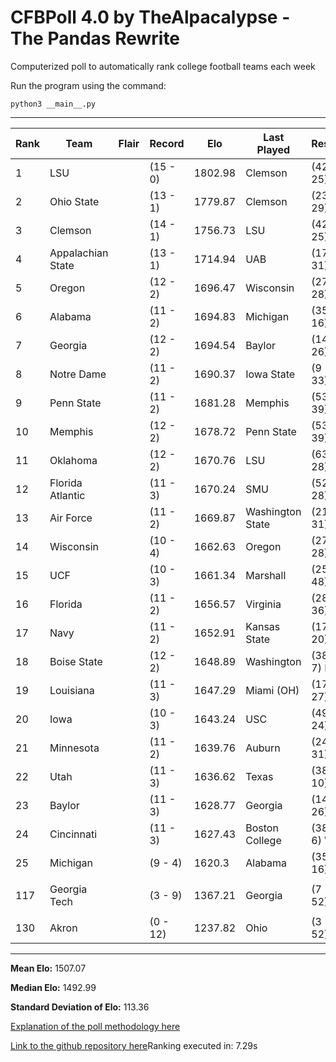 # CFBPoll 4.0 by TheAlpacalypse - The Pandas Rewrite
Computerized poll to automatically rank college football teams each week

Run the program using the command:

`python3 __main__.py`

---

|Rank|Team|Flair|Record|Elo|Last Played|Result|Change|
|---|---|---|---|---|---|---|---|
| 1 | LSU |  | (15 - 0) | 1802.98 | Clemson | (42 - 25) W | 24.29 |
| 2 | Ohio State |  | (13 - 1) | 1779.87 | Clemson | (23 - 29) L | -20.37 |
| 3 | Clemson |  | (14 - 1) | 1756.73 | LSU | (42 - 25) L | -24.29 |
| 4 | Appalachian State |  | (13 - 1) | 1714.94 | UAB | (17 - 31) W | 16.38 |
| 5 | Oregon |  | (12 - 2) | 1696.47 | Wisconsin | (27 - 28) W | 6.37 |
| 6 | Alabama |  | (11 - 2) | 1694.83 | Michigan | (35 - 16) W | 23.16 |
| 7 | Georgia |  | (12 - 2) | 1694.54 | Baylor | (14 - 26) W | 23.73 |
| 8 | Notre Dame |  | (11 - 2) | 1690.37 | Iowa State | (9 - 33) W | 24.13 |
| 9 | Penn State |  | (11 - 2) | 1681.28 | Memphis | (53 - 39) W | 25.45 |
| 10 | Memphis |  | (12 - 2) | 1678.72 | Penn State | (53 - 39) L | -25.45 |
| 11 | Oklahoma |  | (12 - 2) | 1670.76 | LSU | (63 - 28) L | -25.43 |
| 12 | Florida Atlantic |  | (11 - 3) | 1670.24 | SMU | (52 - 28) W | 26.26 |
| 13 | Air Force |  | (11 - 2) | 1669.87 | Washington State | (21 - 31) W | 15.18 |
| 14 | Wisconsin |  | (10 - 4) | 1662.63 | Oregon | (27 - 28) L | -6.37 |
| 15 | UCF |  | (10 - 3) | 1661.34 | Marshall | (25 - 48) W | 23.28 |
| 16 | Florida |  | (11 - 2) | 1656.57 | Virginia | (28 - 36) W | 18.61 |
| 17 | Navy |  | (11 - 2) | 1652.91 | Kansas State | (17 - 20) W | 11.49 |
| 18 | Boise State |  | (12 - 2) | 1648.89 | Washington | (38 - 7) L | -36.41 |
| 19 | Louisiana |  | (11 - 3) | 1647.29 | Miami (OH) | (17 - 27) W | 16.49 |
| 20 | Iowa |  | (10 - 3) | 1643.24 | USC | (49 - 24) W | 25.4 |
| 21 | Minnesota |  | (11 - 2) | 1639.76 | Auburn | (24 - 31) W | 19.98 |
| 22 | Utah |  | (11 - 3) | 1636.62 | Texas | (38 - 10) L | -36.38 |
| 23 | Baylor |  | (11 - 3) | 1628.77 | Georgia | (14 - 26) L | -23.73 |
| 24 | Cincinnati |  | (11 - 3) | 1627.43 | Boston College | (38 - 6) W | 22.03 |
| 25 | Michigan |  | (9 - 4) | 1620.3 | Alabama | (35 - 16) L | -23.16 |
|||||||||
| 117 | Georgia Tech |  | (3 - 9) | 1367.21 | Georgia | (7 - 52) L | -13.47 |
|||||||||
| 130 | Akron |  | (0 - 12) | 1237.82 | Ohio | (3 - 52) L | -17.89 |

---

**Mean Elo:** 1507.07

**Median Elo:** 1492.99

**Standard Deviation of Elo:** 113.36

[Explanation of the poll methodology here](https://www.reddit.com/user/TehAlpacalypse/comments/dwfsfi/cfb_poll_30_oops/)

[Link to the github repository here](https://github.com/ChangedNameTo/CFBPoll)Ranking executed in: 7.29s